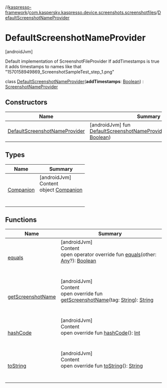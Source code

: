 //[kaspresso-framework](../../index.md)/[com.kaspersky.kaspresso.device.screenshots.screenshotfiles](../index.md)/[DefaultScreenshotNameProvider](index.md)



# DefaultScreenshotNameProvider  
 [androidJvm] 

Default implementation of ScreenshotFileProvider If addTimestamps is true it adds timestamps to names like that "1570158949869_ScreenshotSampleTest_step_1.png"

class [DefaultScreenshotNameProvider](index.md)(**addTimestamps**: [Boolean](https://kotlinlang.org/api/latest/jvm/stdlib/kotlin/-boolean/index.html)) : [ScreenshotNameProvider](../-screenshot-name-provider/index.md)   


## Constructors  
  
|  Name|  Summary| 
|---|---|
| [DefaultScreenshotNameProvider](-default-screenshot-name-provider.md)|  [androidJvm] fun [DefaultScreenshotNameProvider](-default-screenshot-name-provider.md)(addTimestamps: [Boolean](https://kotlinlang.org/api/latest/jvm/stdlib/kotlin/-boolean/index.html))   <br>


## Types  
  
|  Name|  Summary| 
|---|---|
| [Companion](-companion/index.md)| [androidJvm]  <br>Content  <br>object [Companion](-companion/index.md)  <br><br><br>


## Functions  
  
|  Name|  Summary| 
|---|---|
| [equals](https://kotlinlang.org/api/latest/jvm/stdlib/kotlin/-any/equals.html)| [androidJvm]  <br>Content  <br>open operator override fun [equals](https://kotlinlang.org/api/latest/jvm/stdlib/kotlin/-any/equals.html)(other: [Any](https://kotlinlang.org/api/latest/jvm/stdlib/kotlin/-any/index.html)?): [Boolean](https://kotlinlang.org/api/latest/jvm/stdlib/kotlin/-boolean/index.html)  <br><br><br>
| [getScreenshotName](get-screenshot-name.md)| [androidJvm]  <br>Content  <br>open override fun [getScreenshotName](get-screenshot-name.md)(tag: [String](https://kotlinlang.org/api/latest/jvm/stdlib/kotlin/-string/index.html)): [String](https://kotlinlang.org/api/latest/jvm/stdlib/kotlin/-string/index.html)  <br><br><br>
| [hashCode](https://kotlinlang.org/api/latest/jvm/stdlib/kotlin/-any/hash-code.html)| [androidJvm]  <br>Content  <br>open override fun [hashCode](https://kotlinlang.org/api/latest/jvm/stdlib/kotlin/-any/hash-code.html)(): [Int](https://kotlinlang.org/api/latest/jvm/stdlib/kotlin/-int/index.html)  <br><br><br>
| [toString](https://kotlinlang.org/api/latest/jvm/stdlib/kotlin/-any/to-string.html)| [androidJvm]  <br>Content  <br>open override fun [toString](https://kotlinlang.org/api/latest/jvm/stdlib/kotlin/-any/to-string.html)(): [String](https://kotlinlang.org/api/latest/jvm/stdlib/kotlin/-string/index.html)  <br><br><br>

